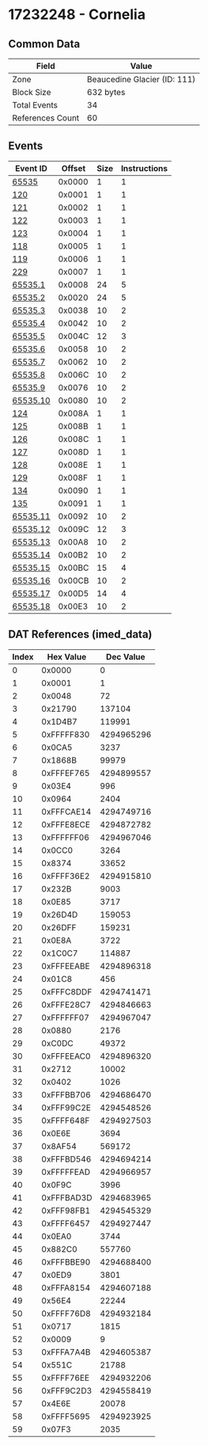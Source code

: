 # 17232248 - Cornelia

## Common Data

| Field            | Value                        |
|------------------|------------------------------|
| Zone             | Beaucedine Glacier (ID: 111) |
| Block Size       | 632 bytes                    |
| Total Events     | 34                           |
| References Count | 60                           |

## Events

| Event ID                  | Offset   |   Size |   Instructions |
|---------------------------|----------|--------|----------------|
| [65535](./65535.md)       | 0x0000   |      1 |              1 |
| [120](./120.md)           | 0x0001   |      1 |              1 |
| [121](./121.md)           | 0x0002   |      1 |              1 |
| [122](./122.md)           | 0x0003   |      1 |              1 |
| [123](./123.md)           | 0x0004   |      1 |              1 |
| [118](./118.md)           | 0x0005   |      1 |              1 |
| [119](./119.md)           | 0x0006   |      1 |              1 |
| [229](./229.md)           | 0x0007   |      1 |              1 |
| [65535.1](./65535.1.md)   | 0x0008   |     24 |              5 |
| [65535.2](./65535.2.md)   | 0x0020   |     24 |              5 |
| [65535.3](./65535.3.md)   | 0x0038   |     10 |              2 |
| [65535.4](./65535.4.md)   | 0x0042   |     10 |              2 |
| [65535.5](./65535.5.md)   | 0x004C   |     12 |              3 |
| [65535.6](./65535.6.md)   | 0x0058   |     10 |              2 |
| [65535.7](./65535.7.md)   | 0x0062   |     10 |              2 |
| [65535.8](./65535.8.md)   | 0x006C   |     10 |              2 |
| [65535.9](./65535.9.md)   | 0x0076   |     10 |              2 |
| [65535.10](./65535.10.md) | 0x0080   |     10 |              2 |
| [124](./124.md)           | 0x008A   |      1 |              1 |
| [125](./125.md)           | 0x008B   |      1 |              1 |
| [126](./126.md)           | 0x008C   |      1 |              1 |
| [127](./127.md)           | 0x008D   |      1 |              1 |
| [128](./128.md)           | 0x008E   |      1 |              1 |
| [129](./129.md)           | 0x008F   |      1 |              1 |
| [134](./134.md)           | 0x0090   |      1 |              1 |
| [135](./135.md)           | 0x0091   |      1 |              1 |
| [65535.11](./65535.11.md) | 0x0092   |     10 |              2 |
| [65535.12](./65535.12.md) | 0x009C   |     12 |              3 |
| [65535.13](./65535.13.md) | 0x00A8   |     10 |              2 |
| [65535.14](./65535.14.md) | 0x00B2   |     10 |              2 |
| [65535.15](./65535.15.md) | 0x00BC   |     15 |              4 |
| [65535.16](./65535.16.md) | 0x00CB   |     10 |              2 |
| [65535.17](./65535.17.md) | 0x00D5   |     14 |              4 |
| [65535.18](./65535.18.md) | 0x00E3   |     10 |              2 |

## DAT References (imed_data)

|   Index | Hex Value   |   Dec Value |
|---------|-------------|-------------|
|       0 | 0x0000      |           0 |
|       1 | 0x0001      |           1 |
|       2 | 0x0048      |          72 |
|       3 | 0x21790     |      137104 |
|       4 | 0x1D4B7     |      119991 |
|       5 | 0xFFFFF830  |  4294965296 |
|       6 | 0x0CA5      |        3237 |
|       7 | 0x1868B     |       99979 |
|       8 | 0xFFFEF765  |  4294899557 |
|       9 | 0x03E4      |         996 |
|      10 | 0x0964      |        2404 |
|      11 | 0xFFFCAE14  |  4294749716 |
|      12 | 0xFFFE8ECE  |  4294872782 |
|      13 | 0xFFFFFF06  |  4294967046 |
|      14 | 0x0CC0      |        3264 |
|      15 | 0x8374      |       33652 |
|      16 | 0xFFFF36E2  |  4294915810 |
|      17 | 0x232B      |        9003 |
|      18 | 0x0E85      |        3717 |
|      19 | 0x26D4D     |      159053 |
|      20 | 0x26DFF     |      159231 |
|      21 | 0x0E8A      |        3722 |
|      22 | 0x1C0C7     |      114887 |
|      23 | 0xFFFEEABE  |  4294896318 |
|      24 | 0x01C8      |         456 |
|      25 | 0xFFFC8DDF  |  4294741471 |
|      26 | 0xFFFE28C7  |  4294846663 |
|      27 | 0xFFFFFF07  |  4294967047 |
|      28 | 0x0880      |        2176 |
|      29 | 0xC0DC      |       49372 |
|      30 | 0xFFFEEAC0  |  4294896320 |
|      31 | 0x2712      |       10002 |
|      32 | 0x0402      |        1026 |
|      33 | 0xFFFBB706  |  4294686470 |
|      34 | 0xFFF99C2E  |  4294548526 |
|      35 | 0xFFFF648F  |  4294927503 |
|      36 | 0x0E6E      |        3694 |
|      37 | 0x8AF54     |      569172 |
|      38 | 0xFFFBD546  |  4294694214 |
|      39 | 0xFFFFFEAD  |  4294966957 |
|      40 | 0x0F9C      |        3996 |
|      41 | 0xFFFBAD3D  |  4294683965 |
|      42 | 0xFFF98FB1  |  4294545329 |
|      43 | 0xFFFF6457  |  4294927447 |
|      44 | 0x0EA0      |        3744 |
|      45 | 0x882C0     |      557760 |
|      46 | 0xFFFBBE90  |  4294688400 |
|      47 | 0x0ED9      |        3801 |
|      48 | 0xFFFA8154  |  4294607188 |
|      49 | 0x56E4      |       22244 |
|      50 | 0xFFFF76D8  |  4294932184 |
|      51 | 0x0717      |        1815 |
|      52 | 0x0009      |           9 |
|      53 | 0xFFFA7A4B  |  4294605387 |
|      54 | 0x551C      |       21788 |
|      55 | 0xFFFF76EE  |  4294932206 |
|      56 | 0xFFF9C2D3  |  4294558419 |
|      57 | 0x4E6E      |       20078 |
|      58 | 0xFFFF5695  |  4294923925 |
|      59 | 0x07F3      |        2035 |

